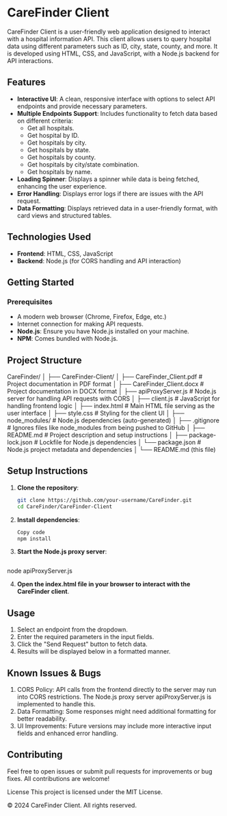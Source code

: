 # CareFinder Client

CareFinder Client is a user-friendly web application designed to interact with a hospital information API. This client allows users to query hospital data using different parameters such as ID, city, state, county, and more. It is developed using HTML, CSS, and JavaScript, with a Node.js backend for API interactions.

## Features

- **Interactive UI**: A clean, responsive interface with options to select API endpoints and provide necessary parameters.
- **Multiple Endpoints Support**: Includes functionality to fetch data based on different criteria:
  - Get all hospitals.
  - Get hospital by ID.
  - Get hospitals by city.
  - Get hospitals by state.
  - Get hospitals by county.
  - Get hospitals by city/state combination.
  - Get hospitals by name.
- **Loading Spinner**: Displays a spinner while data is being fetched, enhancing the user experience.
- **Error Handling**: Displays error logs if there are issues with the API request.
- **Data Formatting**: Displays retrieved data in a user-friendly format, with card views and structured tables.

## Technologies Used

- **Frontend**: HTML, CSS, JavaScript
- **Backend**: Node.js (for CORS handling and API interaction)


## Getting Started

### Prerequisites

- A modern web browser (Chrome, Firefox, Edge, etc.)
- Internet connection for making API requests.
- **Node.js**: Ensure you have Node.js installed on your machine.
- **NPM**: Comes bundled with Node.js.

## Project Structure

CareFinder/ │ ├── CareFinder-Client/ │ ├── CareFinder_Client.pdf # Project documentation in PDF format │ ├── CareFinder_Client.docx # Project documentation in DOCX format │ ├── apiProxyServer.js # Node.js server for handling API requests with CORS │ ├── client.js # JavaScript for handling frontend logic │ ├── index.html # Main HTML file serving as the user interface │ ├── style.css # Styling for the client UI │ ├── node_modules/ # Node.js dependencies (auto-generated) │ ├── .gitignore # Ignores files like node_modules from being pushed to GitHub │ ├── README.md # Project description and setup instructions │ ├── package-lock.json # Lockfile for Node.js dependencies │ └── package.json # Node.js project metadata and dependencies │ └── README.md (this file)

## Setup Instructions
1. **Clone the repository**:
   ```bash
   git clone https://github.com/your-username/CareFinder.git
   cd CareFinder/CareFinder-Client

2. **Install dependencies**:
    ```bash
    Copy code
    npm install
    
3. **Start the Node.js proxy server**:
    ```bash
  node apiProxyServer.js

4. **Open the index.html file in your browser to interact with the CareFinder client**.

## Usage
1. Select an endpoint from the dropdown.
2. Enter the required parameters in the input fields.
3. Click the "Send Request" button to fetch data.
4. Results will be displayed below in a formatted manner.

## Known Issues & Bugs
1. CORS Policy: API calls from the frontend directly to the server may run into CORS restrictions. The Node.js proxy server apiProxyServer.js is implemented to handle this.
2. Data Formatting: Some responses might need additional formatting for better readability.
3. UI Improvements: Future versions may include more interactive input fields and enhanced error handling.

## Contributing
Feel free to open issues or submit pull requests for improvements or bug fixes. All contributions are welcome!

License
This project is licensed under the MIT License.

© 2024 CareFinder Client. All rights reserved.


